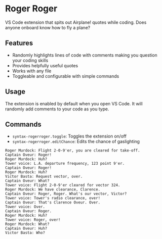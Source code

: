 # Roger Roger

VS Code extension that spits out Airplane! quotes while coding.  Does anyone onboard know how to fly a plane?

## Features

-   Randomly highlights lines of code with comments making you question your coding skills
-   Provides helpfully useful quotes
-   Works with any file
-   Toggleable and configurable with simple commands

## Usage

The extension is enabled by default when you open VS Code. It will randomly add comments to your code as you type.

## Commands

-   `syntax-rogerroger.toggle`: Toggles the extension on/off
-   `syntax-rogerroger.editChance`: Edits the chance of gaslighting

```plaintext
Roger Murdock: Flight 2-0-9'er, you are cleared for take-off.
Captain Oveur: Roger!
Roger Murdock: Huh?
Tower voice: L.A. departure frequency, 123 point 9'er.
Captain Oveur: Roger!
Roger Murdock: Huh?
Victor Basta: Request vector, over.
Captain Oveur: What?
Tower voice: Flight 2-0-9'er cleared for vector 324.
Roger Murdock: We have clearance, Clarence.
Captain Oveur: Roger, Roger. What's our vector, Victor?
Tower voice: Tower's radio clearance, over!
Captain Oveur: That's Clarence Oveur. Over.
Tower voice: Over.
Captain Oveur: Roger.
Roger Murdock: Huh?
Tower voice: Roger, over!
Roger Murdock: What?
Captain Oveur: Huh?
Victor Basta: Who?
```
